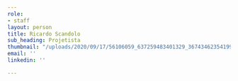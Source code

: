 ```yaml
---
role:
- staff
layout: person
title: Ricardo Scandolo
sub_heading: Projetista
thumbnail: "/uploads/2020/09/17/56106059_637259483401329_3674346235419951104_n.jpg"
email: ''
linkedin: ''

---
```

